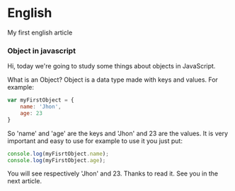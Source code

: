 # English
My first english article

### Object in javascript

Hi, today we're going to study some things about objects in JavaScript.

What is an Object? Object is a data type made with keys and values. For example:

```javascript
var myFirstObject = {
    name: 'Jhon',
    age: 23
}
```

So 'name' and 'age' are the keys and 'Jhon' and 23 are the values. It is very important and easy to use for example to use it you just put:

```javascript
console.log(myFisrtObject.name);
console.log(myFirstObject.age);
```

You will see respectively 'Jhon' and 23. Thanks to read it. See you in the next article.
